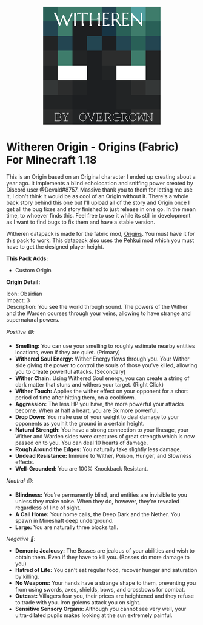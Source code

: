 <p align="center">
  <img src="https://raw.githubusercontent.com/0vergrown/Witheren-Origin/main/pack.png?raw=true" alt="Witheren Origin cover"/>
</p>

# Witheren Origin - Origins (Fabric) For Minecraft 1.18
This is an Origin based on an Original character I ended up creating about a year ago. It implements a blind echolocation and sniffing power created by Discord user @Devald#8757. Massive thank you to them for letting me use it, I don't think it would be as cool of an Origin without it. There's a whole back story behind this one but I'll upload all of the story and Origin once I get all the bug fixes and story finished to just release in one go. In the mean time, to whoever finds this. Feel free to use it while its still in development as I want to find bugs to fix them and have a stable version.

Witheren datapack is made for the fabric mod, [Origins](https://www.curseforge.com/minecraft/mc-mods/origins). You must have it for this pack to work. This datapack also uses the [Pehkui](https://www.curseforge.com/minecraft/mc-mods/pehkui) mod which you must have to get the designed player height.

**This Pack Adds:**
- Custom Origin

**Origin Detail:**

Icon: Obsidian <br />
Impact: 3 <br />
Description: You see the world through sound. The powers of the Wither and the Warden courses through your veins, allowing to have strange and supernatural powers.

*Positive 🟢:*

- **Smelling:** You can use your smelling to roughly estimate nearby entities locations, even if they are quiet. (Primary)
- **Withered Soul Energy:** Wither Energy flows through you. Your Wither side giving the power to control the souls of those you've killed, allowing you to create powerful attacks. (Secondary)
- **Wither Chain:** Using Withered Soul energy, you can create a string of dark matter that stuns and withers your target. (Right Click)
- **Wither Touch:** Applies the wither effect on your opponent for a short period of time after hitting them, on a cooldown.
- **Aggression:** The less HP you have, the more powerful your attacks become. When at half a heart, you are 3x more powerful.
- **Drop Down:** You make use of your weight to deal damage to your opponents as you hit the ground in a certain height.
- **Natural Strength:** You have a strong connection to your lineage, your Wither and Warden sides were creatures of great strength which is now passed on to you. You can deal 10 hearts of damage.
- **Rough Around the Edges:** You naturally take slightly less damage.
- **Undead Resistance:** Immune to Wither, Poison, Hunger, and Slowness effects.
- **Well-Grounded:** You are 100% Knockback Resistant.

*Neutral 🟡:*

- **Blindness:** You're permanently blind, and entities are invisible to you unless they make noise. When they do, however, they're revealed regardless of line of sight.
- **A Call Home:** Your home calls, the Deep Dark and the Nether. You spawn in Mineshaft deep underground.
- **Large:** You are naturally three blocks tall.

*Negative 🔴:*

- **Demonic Jealousy:** The Bosses are jealous of your abilities and wish to obtain them. Even if they have to kill you. (Bosses do more damage to you)
- **Hatred of Life:** You can't eat regular food, recover hunger and saturation by killing.
- **No Weapons:** Your hands have a strange shape to them, preventing you from using swords, axes, shields, bows, and crossbows for combat.
- **Outcast:** Villagers fear you, their prices are heightened and they refuse to trade with you. Iron golems attack you on sight.
- **Sensitive Sensory Organs:** Although you cannot see very well, your ultra-dilated pupils makes looking at the sun extremely painful.
